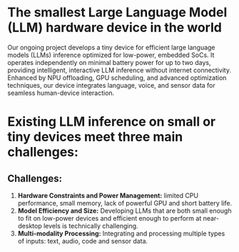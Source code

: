 # The smallest Large Language Model (LLM) hardware device in the world
Our ongoing project develops a tiny device for efficient large language models (LLMs) inference optimized for low-power, embedded SoCs. It operates independently on minimal battery power for up to two days, providing intelligent, interactive LLM inference without internet connectivity. Enhanced by NPU offloading, GPU scheduling, and advanced optimization techniques, our device integrates language, voice, and sensor data for seamless human-device interaction. 

# Existing LLM inference on small or tiny devices meet three main challenges:
## Challenges:
1. **Hardware Constraints and Power Management:** limited CPU performance, small  memory, lack of powerful GPU and short battery life. 
2. **Model Efficiency and Size:** Developing LLMs that are both small enough to fit on low-power devices and efficient enough to perform at near-desktop levels is technically challenging.
3. **Multi-modality Processing:** Integrating and processing multiple types of inputs: text, audio, code and sensor data.
